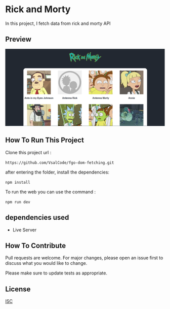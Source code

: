# Rick and Morty

In this project, I fetch data from rick and morty API

## Preview

![preview](./image.png)

## How To Run This Project

Clone this project url :

``` https://github.com/VsalCode/fgo-dom-fetching.git ```

after entering the folder, install the dependencies:

```npm install```

To run the web you can use the command :

```npm run dev```

##  dependencies used
- Live Server


## How To Contribute

Pull requests are welcome. For major changes, please open an issue first
to discuss what you would like to change.

Please make sure to update tests as appropriate.

## License

[ISC](https://opensource.org/license/isc-license-txt)
